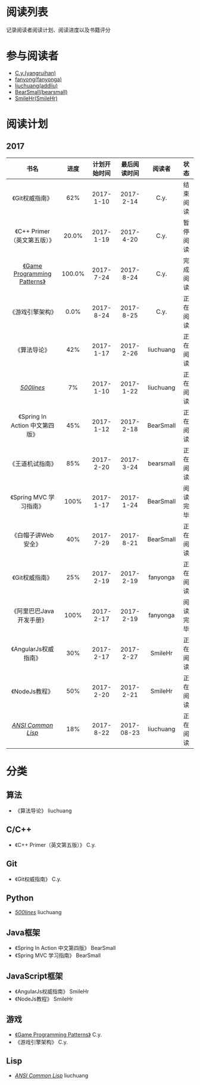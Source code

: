 # 阅读列表
记录阅读者阅读计划、阅读进度以及书籍评分

# 参与阅读者
- [C.y.(yangruihan)](https://github.com/yangruihan)
- [fanyong(fanyonga)](https://github.com/fanyonga)
- [liuchuang(addliu)](https://github.com/addliu)
- [BearSmall(bearsmall)](https://github.com/bearsmall)
- [SmileHr(SmileHr)](https://github.com/SmileHr)

# 阅读计划
## 2017
|                    书名                    |  进度   |  计划开始时间   |   最后阅读时间   |    阅读者    |  状态  |
| :--------------------------------------: | :---: | :-------: | :--------: | :-------: | :--: |
|                《Git权威指南》                 |  62%  | 2017-1-10 | 2017-2-14  |   C.y.    | 结束阅读 |
|           《C++ Primer（英文第五版）》            | 20.0% | 2017-1-19 | 2017-4-20  |   C.y.    | 暂停阅读 |
| [《Game Programming Patterns》](http://gpp.tkchu.me/) | 100.0% | 2017-7-24 | 2017-8-24  |   C.y.    | 完成阅读 |
| 《游戏引擎架构》| 0.0% | 2017-8-24 | 2017-8-25 | C.y. | 正在阅读 |
|                  《算法导论》                  |  42%  | 2017-1-17 | 2017-2-26  | liuchuang | 正在阅读 |
|          [_500lines_][500lines]          |  7%   | 2017-1-10 | 2017-1-22  | liuchuang | 正在阅读 |
|         《Spring In Action 中文第四版》         |  45%  | 2017-1-12 | 2017-2-18  | BearSmall | 正在阅读 |
|                 《王道机试指南》                 |  85%  | 2017-2-20 | 2017-3-24  | bearsmall | 正在阅读 |
|            《Spring MVC 学习指南》             | 100%  | 2017-1-17 | 2017-1-24  | BearSmall | 阅读完毕 |
|               《白帽子讲Web安全》                |  40%  | 2017-7-29 | 2017-8-21  | BearSmall | 正在阅读 |
|                《Git权威指南》                 |  25%  | 2017-2-19 | 2017-2-19  | fanyonga  | 正在阅读 |
|              《阿里巴巴Java开发手册》              | 100%  | 2017-2-17 | 2017-2-19  | fanyonga  | 阅读完毕 |
|             《AngularJs权威指南》              |  30%  | 2017-2-17 | 2017-2-27  |  SmileHr  | 正在阅读 |
|                《NodeJs教程》                |  50%  | 2017-2-20 | 2017-2-21  |  SmileHr  | 正在阅读 |
|     [_ANSI Common Lisp_][CommonLisp]     |  18%  | 2017-8-22 | 2017-08-23 | liuchuang | 正在阅读 |

# 分类
## 算法
- 《算法导论》 liuchuang

## C/C++
- 《C++ Primer（英文第五版）》 C.y.

## Git
- 《Git权威指南》 C.y.

## Python
- [_500lines_][500lines] liuchuang

[500lines]:https://github.com/aosabook/500lines

## Java框架
- 《Spring In Action 中文第四版》 BearSmall
- 《Spring MVC 学习指南》 BearSmall

## JavaScript框架
- 《AngularJs权威指南》 SmileHr
- 《NodeJs教程》 SmileHr

## 游戏
- [《Game Programming Patterns》](http://gpp.tkchu.me/) C.y.
- 《游戏引擎架构》 C.y.

## Lisp
- [_ANSI Common Lisp_][CommonLisp] liuchuang

[CommonLisp]:https://acl.readthedocs.io/en/latest/zhCN
